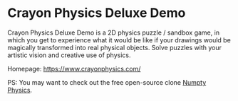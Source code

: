 Crayon Physics Deluxe Demo
==========================

Crayon Physics Deluxe Demo is a 2D physics puzzle / sandbox game, in which
you get to experience what it would be like if your drawings would be
magically transformed into real physical objects.
Solve puzzles with your artistic vision and creative use of physics. 

Homepage: https://www.crayonphysics.com/

PS: You may want to check out the free open-source clone [Numpty Physics](../numptyphysics).
